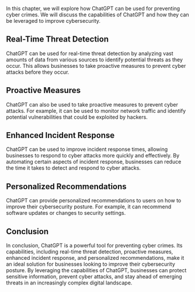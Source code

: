 
In this chapter, we will explore how ChatGPT can be used for preventing cyber crimes. We will discuss the capabilities of ChatGPT and how they can be leveraged to improve cybersecurity.

Real-Time Threat Detection
--------------------------

ChatGPT can be used for real-time threat detection by analyzing vast amounts of data from various sources to identify potential threats as they occur. This allows businesses to take proactive measures to prevent cyber attacks before they occur.

Proactive Measures
------------------

ChatGPT can also be used to take proactive measures to prevent cyber attacks. For example, it can be used to monitor network traffic and identify potential vulnerabilities that could be exploited by hackers.

Enhanced Incident Response
--------------------------

ChatGPT can be used to improve incident response times, allowing businesses to respond to cyber attacks more quickly and effectively. By automating certain aspects of incident response, businesses can reduce the time it takes to detect and respond to cyber attacks.

Personalized Recommendations
----------------------------

ChatGPT can provide personalized recommendations to users on how to improve their cybersecurity posture. For example, it can recommend software updates or changes to security settings.

Conclusion
----------

In conclusion, ChatGPT is a powerful tool for preventing cyber crimes. Its capabilities, including real-time threat detection, proactive measures, enhanced incident response, and personalized recommendations, make it an ideal solution for businesses looking to improve their cybersecurity posture. By leveraging the capabilities of ChatGPT, businesses can protect sensitive information, prevent cyber attacks, and stay ahead of emerging threats in an increasingly complex digital landscape.
